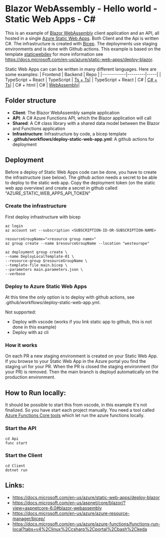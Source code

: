 # Blazor WebAssembly - Hello world - Static Web Apps - C#

This is an example of [Blazor WebAssembly](https://docs.microsoft.com/en-us/aspnet/core/blazor/?view=aspnetcore-6.0#blazor-webassembly) client application and an API, all hosted in a single [Azure Static Web Apps](https://docs.microsoft.com/en-us/azure/static-web-apps/). Both Client and the Api is written C#. The infrastructure is created with [Bicep](https://docs.microsoft.com/en-us/azure/azure-resource-manager/bicep/). The deployments use staging environments and is done with Github actions. This example is based on the template [staticwebdev](https://github.com/staticwebdev/blazor-starter/generate) for more information see https://docs.microsoft.com/en-us/azure/static-web-apps/deploy-blazor.

Static Web Apps can can be written in many different languages.
Here are some examples:
| Frontend | Backend | Repo |
|------------|---------|-----|
| TypeScript + React | TypeScript | [Ts + Ts](https://github.com/ChiliMonanta/azure-static-web-app-react-react)|
| TypeScript + React | C# | [C# + Ts](https://github.com/ChiliMonanta/azure-static-web-app-net-react)|
| C# + html | C# | [WebAssembly](https://github.com/ChiliMonanta/azure-static-web-app-net-webassembly)|

## Folder structure

* **Client**: The Blazor WebAssembly sample application
* **API**:  A C# Azure Functions API, which the Blazor application will call
* **Shared**: A C# class library with a shared data model between the Blazor and Functions application
* **Infrastructure**: Infrastructure by code, a bicep template
* **.github/workflows/deploy-static-web-app.yml**: A github actions for deployment

## Deployment
Before a deploy of Static Web Apps code can be done, you have to create the infrastructure (see below). The github action needs a secret to be able to deploy to the static web app. Copy the deployment token (on the static web app overview) and create a secret in github called "AZURE_STATIC_WEB_APPS_API_TOKEN"

### Create the infrastructure

First deploy infrastructure with bicep

```
az login
az account set --subscription <SUBSCRIPTION-ID-OR-SUBSCRIPTION-NAME>

resourceGroupName="<resource group name>"
az group create --name $resourceGroupName --location "westeurope"

az deployment group create \
--name DeployLocalTemplate-01 \
--resource-group $resourceGroupName \
--template-file main.bicep \
--parameters main.parameters.json \
--verbose
```

### Deploy to Azure Static Web Apps

At this time the only option is to deploy with github actions, see .github/workflows/deploy-static-web-app.yml.

Not supported:
* Deploy with vscode (works if you link static app to github, this is not done in this example)
* Deploy with az cli

### How it works
On each PR a new staging environment is created on your Static Web App. If you browse to your Static Web App in the Azure portal you find the staging uri for your PR. When the PR is closed the staging environment (for your PR) is removed. Then the main branch is deployd automatically on the production environment.

## How to Run locally:
It should be possible to start this from vscode, in this example it's not finalized. So you have start each project manually. You need a tool called [Azure Functions Core tools](https://docs.microsoft.com/en-us/azure/azure-functions/functions-run-local?tabs=v4%2Clinux%2Ccsharp%2Cportal%2Cbash%2Ckeda)
which let run the azure functions locally.
 
### Start the API
```
cd Api
func start
```

### Start the Client
```
cd Client
dotnet run
```

## Links:
- https://docs.microsoft.com/en-us/azure/static-web-apps/deploy-blazor
- https://docs.microsoft.com/en-us/aspnet/core/blazor/?view=aspnetcore-6.0#blazor-webassembly
- https://docs.microsoft.com/en-us/azure/azure-resource-manager/bicep/
- https://docs.microsoft.com/en-us/azure/azure-functions/functions-run-local?tabs=v4%2Clinux%2Ccsharp%2Cportal%2Cbash%2Ckeda
